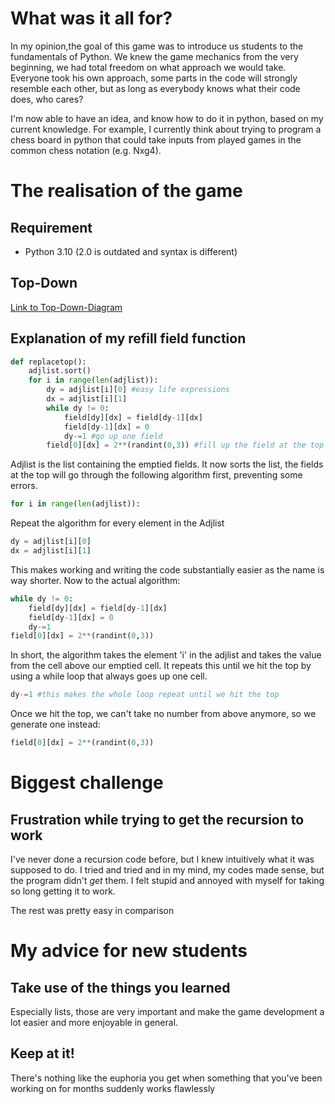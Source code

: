 # What was it all for?
In my opinion,the goal of this game was to introduce us students to the fundamentals of Python. We knew the game mechanics from the very beginning, we had total freedom on what approach we would take. Everyone took his own approach, some parts in the code will strongly resemble each other, but as long as everybody knows what their code does, who cares?

I'm now able to have an idea, and know how to do it in python, based on my current knowledge. For example, I currently think about trying to program a chess board in python that could take inputs from played games in the common chess notation (e.g. Nxg4). 

# The realisation of the game
## Requirement
+ Python 3.10 (2.0 is outdated and syntax is different)
## Top-Down
[Link to Top-Down-Diagram](/blog/2023-1-23-numtrip-topdown.md)
## Explanation of my refill field function
```py
def replacetop():
    adjlist.sort()
    for i in range(len(adjlist)):
        dy = adjlist[i][0] #easy life expressions
        dx = adjlist[i][1]
        while dy != 0:
            field[dy][dx] = field[dy-1][dx]
            field[dy-1][dx] = 0
            dy-=1 #go up one field
        field[0][dx] = 2**(randint(0,3)) #fill up the field at the top with a new number
```
Adjlist is the list containing the emptied fields. It now sorts the list, the fields at the top will go through the following algorithm first, preventing some errors.

```py
for i in range(len(adjlist)):
```
Repeat the algorithm for every element in the Adjlist

```py
dy = adjlist[i][0]
dx = adjlist[i][1]
```
This makes working and writing the code substantially easier as the name is way shorter. Now to the actual algorithm:
```py
while dy != 0:
    field[dy][dx] = field[dy-1][dx]
    field[dy-1][dx] = 0
    dy-=1 
field[0][dx] = 2**(randint(0,3)) 
```
In short, the algorithm takes the element 'i' in the adjlist and takes the value from the cell above our emptied cell. It repeats this until we hit the top by using a while loop that always goes up one cell.
```py
dy-=1 #this makes the whole loop repeat until we hit the top
```
Once we hit the top, we can't take no number from above anymore, so we generate one instead:
```py
field[0][dx] = 2**(randint(0,3))
```
# Biggest challenge
## Frustration while trying to get the recursion to work
I've never done a recursion code before, but I knew intuitively what it was supposed to do. I tried and tried and in my mind, my codes made sense, but the program didn't *get* them. I felt stupid and annoyed with myself for taking so long getting it to work.

The rest was pretty easy in comparison
# My advice for new students
## Take use of the things you learned
Especially lists, those are very important and make the game development a lot easier and more enjoyable in general.
## Keep at it!
There's nothing like the euphoria you get when something that you've been working on for months suddenly works flawlessly 